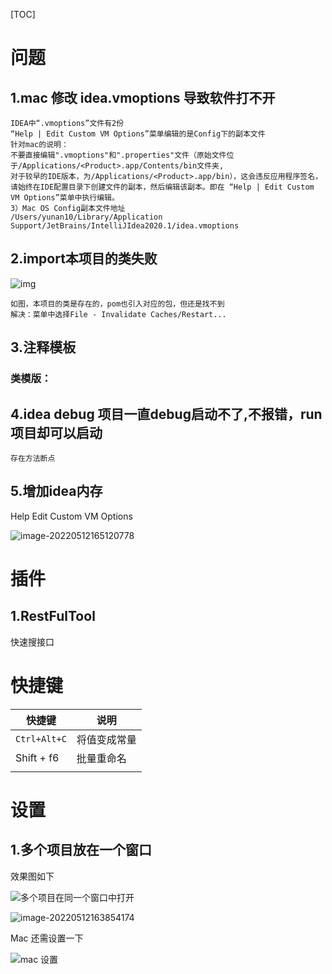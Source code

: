 [TOC]



# 问题

## 1.mac 修改 idea.vmoptions 导致软件打不开

```
IDEA中“.vmoptions”文件有2份
“Help | Edit Custom VM Options”菜单编辑的是Config下的副本文件
针对mac的说明：
不要直接编辑".vmoptions"和".properties"文件（原始文件位于/Applications/<Product>.app/Contents/bin文件夹,
对于较早的IDE版本，为/Applications/<Product>.app/bin），这会违反应用程序签名，请始终在IDE配置目录下创建文件的副本，然后编辑该副本。即在 “Help | Edit Custom VM Options”菜单中执行编辑。
3）Mac OS Config副本文件地址
/Users/yunan10/Library/Application Support/JetBrains/IntelliJIdea2020.1/idea.vmoptions
```

## 2.import本项目的类失败

![img](/Users/yunan10/Desktop/150/md/idea.assets/img.png)

```
如图，本项目的类是存在的，pom也引入对应的包，但还是找不到
解决：菜单中选择File - Invalidate Caches/Restart...
```

## 3.注释模板

### 类模版：

## 4.idea debug 项目一直debug启动不了,不报错，run项目却可以启动

```
存在方法断点
```

## 5.增加idea内存

Help Edit Custom VM Options

![image-20220512165120778](/Users/yunan10/Desktop/150/md/idea.assets/image-20220512165120778.png)

# 插件

## 1.RestFulTool

快速搜接口

# 快捷键

| 快捷键       | 说明         |
| ------------ | ------------ |
| `Ctrl+Alt+C` | 将值变成常量 |
| Shift + f6   | 批量重命名   |
|              |              |

# 设置

## 1.多个项目放在一个窗口

效果图如下

![多个项目在同一个窗口中打开](https://img2020.cnblogs.com/blog/1400924/202102/1400924-20210228192003995-1419673918.png)

![image-20220512163854174](/Users/yunan10/Desktop/150/md/idea.assets/image-20220512163854174.png)

Mac 还需设置一下

![mac 设置](https://img2020.cnblogs.com/blog/1400924/202102/1400924-20210228192004882-1466913943.png)

